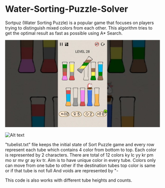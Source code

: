 # Water-Sorting-Puzzle-Solver
Sortpuz (Water Sorting Puzzle) is a popular game that focuses on players trying to distinguish mixed colors from each other. This algorithm tries to get the optimal result as fast as possible using A* Search. 

![An example image of the game](https://github.com/AlperMumcular/Water-Sorting-Puzzle-Solver/blob/main/img.png?raw=true)

![Alt text](relative%20path/to/img.jpg?raw=true "An example image of the game")

"tubelist.txt" file keeps the initial state of Sort Puzzle game and every row represent each tube which contains 4 color from bottom to top. Each color is represented by 2 characters. There are total of 12 colors ky lc yy kr pm mo sr mv gr ay kv tr. Aim is to have unique color in every tube. Colors only can move from one tube to other if the destination tubes top color is same or if that tube is not full And voids are represented by "-

This code is also works with different tube heights and counts.
